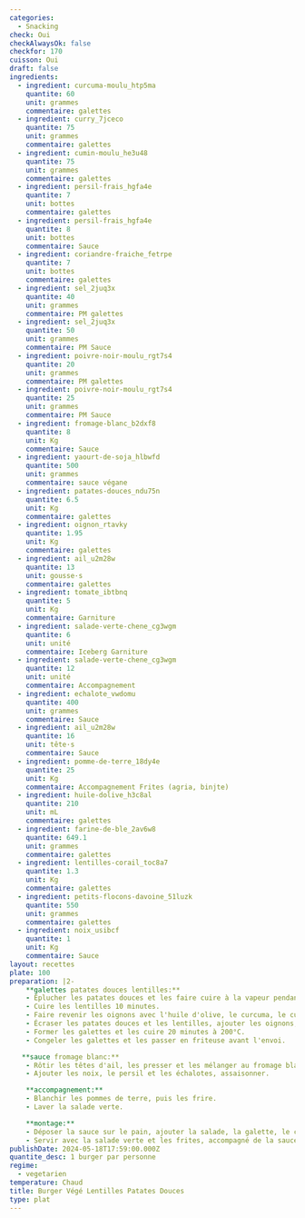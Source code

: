 ```yaml
---
categories:
  - Snacking
check: Oui
checkAlwaysOk: false
checkfor: 170
cuisson: Oui
draft: false
ingredients:
  - ingredient: curcuma-moulu_htp5ma
    quantite: 60
    unit: grammes
    commentaire: galettes
  - ingredient: curry_7jceco
    quantite: 75
    unit: grammes
    commentaire: galettes
  - ingredient: cumin-moulu_he3u48
    quantite: 75
    unit: grammes
    commentaire: galettes
  - ingredient: persil-frais_hgfa4e
    quantite: 7
    unit: bottes
    commentaire: galettes
  - ingredient: persil-frais_hgfa4e
    quantite: 8
    unit: bottes
    commentaire: Sauce
  - ingredient: coriandre-fraiche_fetrpe
    quantite: 7
    unit: bottes
    commentaire: galettes
  - ingredient: sel_2juq3x
    quantite: 40
    unit: grammes
    commentaire: PM galettes
  - ingredient: sel_2juq3x
    quantite: 50
    unit: grammes
    commentaire: PM Sauce
  - ingredient: poivre-noir-moulu_rgt7s4
    quantite: 20
    unit: grammes
    commentaire: PM galettes
  - ingredient: poivre-noir-moulu_rgt7s4
    quantite: 25
    unit: grammes
    commentaire: PM Sauce
  - ingredient: fromage-blanc_b2dxf8
    quantite: 8
    unit: Kg
    commentaire: Sauce
  - ingredient: yaourt-de-soja_hlbwfd
    quantite: 500
    unit: grammes
    commentaire: sauce végane
  - ingredient: patates-douces_ndu75n
    quantite: 6.5
    unit: Kg
    commentaire: galettes
  - ingredient: oignon_rtavky
    quantite: 1.95
    unit: Kg
    commentaire: galettes
  - ingredient: ail_u2m28w
    quantite: 13
    unit: gousse·s
    commentaire: galettes
  - ingredient: tomate_ibtbnq
    quantite: 5
    unit: Kg
    commentaire: Garniture
  - ingredient: salade-verte-chene_cg3wgm
    quantite: 6
    unit: unité
    commentaire: Iceberg Garniture
  - ingredient: salade-verte-chene_cg3wgm
    quantite: 12
    unit: unité
    commentaire: Accompagnement
  - ingredient: echalote_vwdomu
    quantite: 400
    unit: grammes
    commentaire: Sauce
  - ingredient: ail_u2m28w
    quantite: 16
    unit: tête·s
    commentaire: Sauce
  - ingredient: pomme-de-terre_18dy4e
    quantite: 25
    unit: Kg
    commentaire: Accompagnement Frites (agria, binjte)
  - ingredient: huile-dolive_h3c8al
    quantite: 210
    unit: mL
    commentaire: galettes
  - ingredient: farine-de-ble_2av6w8
    quantite: 649.1
    unit: grammes
    commentaire: galettes
  - ingredient: lentilles-corail_toc8a7
    quantite: 1.3
    unit: Kg
    commentaire: galettes
  - ingredient: petits-flocons-davoine_51luzk
    quantite: 550
    unit: grammes
    commentaire: galettes
  - ingredient: noix_usibcf
    quantite: 1
    unit: Kg
    commentaire: Sauce
layout: recettes
plate: 100
preparation: |2-
    **galettes patates douces lentilles:**
    - Éplucher les patates douces et les faire cuire à la vapeur pendant 20 minutes.
    - Cuire les lentilles 10 minutes.
    - Faire revenir les oignons avec l'huile d'olive, le curcuma, le curry, le cumin et l'ail.
    - Écraser les patates douces et les lentilles, ajouter les oignons, la farine, les flocons d'avoine, le persil et la coriandre, assaisonner et mélanger.
    - Former les galettes et les cuire 20 minutes à 200°C.
    - Congeler les galettes et les passer en friteuse avant l'envoi.

   **sauce fromage blanc:**
    - Rôtir les têtes d'ail, les presser et les mélanger au fromage blanc.
    - Ajouter les noix, le persil et les échalotes, assaisonner.

    **accompagnement:**
    - Blanchir les pommes de terre, puis les frire.
    - Laver la salade verte.

    **montage:**
    - Déposer la sauce sur le pain, ajouter la salade, la galette, le chou, puis refermer le burger.
    - Servir avec la salade verte et les frites, accompagné de la sauce fromage blanc.
publishDate: 2024-05-18T17:59:00.000Z
quantite_desc: 1 burger par personne
regime:
  - vegetarien
temperature: Chaud
title: Burger Végé Lentilles Patates Douces
type: plat
---
```

